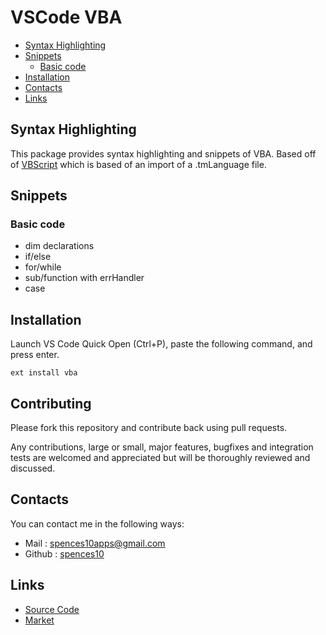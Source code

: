 # VSCode VBA

<!-- TOC depthFrom:2 -->

- [Syntax Highlighting](syntax-highlighting)
- [Snippets](#snippets)
	- [Basic code](#basic-code)
- [Installation](#installation)
- [Contacts](#contacts)
- [Links](#links)

<!-- /TOC -->

## Syntax Highlighting
This package provides syntax highlighting and snippets of VBA. Based off of [VBScript](https://marketplace.visualstudio.com/items?itemName=luggage66.VBScript) which is based of an import of a .tmLanguage file.

## Snippets

### Basic code
* dim declarations
* if/else
* for/while
* sub/function with errHandler
* case

## Installation
Launch VS Code Quick Open (Ctrl+P), paste the following command, and press enter.
```
ext install vba
```

## Contributing
Please fork this repository and contribute back using pull requests.

Any contributions, large or small, major features, bugfixes and integration tests are welcomed and appreciated but will be thoroughly reviewed and discussed.

## Contacts
You can contact me in the following ways: 
- Mail : [spences10apps@gmail.com](mailto:spences10apps@gmail.com)
- Github : [spences10](https://github.com/spences10)

## Links
- [Source Code](https://github.com/spences10/vscode-vba)
- [Market](https://marketplace.visualstudio.com/items?itemName=spences10.VBA)